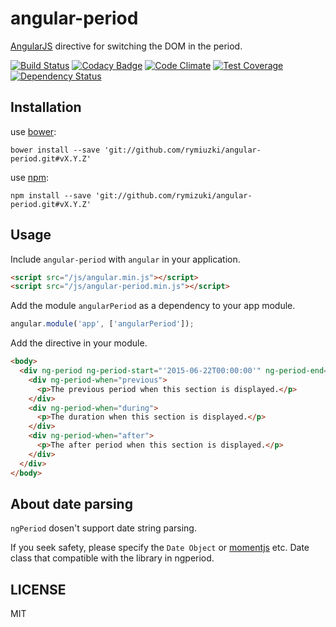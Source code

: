 # angular-period

[AngularJS](https://angularjs.org/) directive for switching the DOM in the period.

[![Build Status](https://travis-ci.org/rymizuki/angular-period.svg?branch=master)](https://travis-ci.org/rymizuki/angular-period)
[![Codacy Badge](https://www.codacy.com/project/badge/5d397cce7c904909a1e26d69bd7f6a99)](https://www.codacy.com/app/ry-mizuki/angular-period)
[![Code Climate](https://codeclimate.com/github/rymizuki/angular-period/badges/gpa.svg)](https://codeclimate.com/github/rymizuki/angular-period)
[![Test Coverage](https://codeclimate.com/github/rymizuki/angular-period/badges/coverage.svg)](https://codeclimate.com/github/rymizuki/angular-period/coverage)
[![Dependency Status](https://gemnasium.com/rymizuki/angular-period.svg)](https://gemnasium.com/rymizuki/angular-period) 

## Installation

use [bower](http://bower.io/):
```
bower install --save 'git://github.com/rymiuzki/angular-period.git#vX.Y.Z'
```

use [npm](https://www.npmjs.com/):
```
npm install --save 'git://github.com/rymizuki/angular-period.git#vX.Y.Z'
```

## Usage

Include `angular-period` with `angular` in your application.

```html
<script src="/js/angular.min.js"></script>
<script src="/js/angular-period.min.js"></script>
```

Add the module `angularPeriod` as a dependency to your app module.

```javascript
angular.module('app', ['angularPeriod']);
```

Add the directive in your module.

```html
<body>
  <div ng-period ng-period-start="'2015-06-22T00:00:00'" ng-period-end="'2015-06-29T23:59:59'">
    <div ng-period-when="previous">
      <p>The previous period when this section is displayed.</p>
    </div>
    <div ng-period-when="during">
      <p>The duration when this section is displayed.</p>
    </div>
    <div ng-period-when="after">
      <p>The after period when this section is displayed.</p>
    </div>
  </div>
</body>
```

## About date parsing

`ngPeriod` dosen't support date string parsing.

If you seek safety, please specify the `Date Object` or [momentjs](http://momentjs.com/) etc.
Date class that compatible with the library in ngperiod.

## LICENSE

MIT

